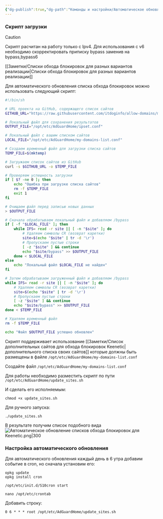 ```yaml
---
{"dg-publish":true,"dg-path":"Команды и настройки/Автоматическое обновление списков обхода блокировок для Keenetic.md","permalink":"/komandy-i-nastrojki/avtomaticheskoe-obnovlenie-spiskov-obhoda-blokirovok-dlya-keenetic/","updated":"2024-11-07T03:08:07+03:00"}
---
```


### Скрипт загрузки

> [!caution]
> Скрипт расчитан на работу только с Ipv4. Для использования с v6 необходимо скорректировать приписку bypass заменив на bypass,bypass6

[[Заметки/Списки обхода блокировок для разных вариантов реализации\|Списки обхода блокировок для разных вариантов реализации]]

Для автоматического обновления списка обхода блокировок можно использовать следующий скрипт:
```sh
#!/bin/sh

# URL проекта на GitHub, содержащего список сайтов
GITHUB_URL="https://raw.githubusercontent.com/itdoginfo/allow-domains/main/Russia/inside-raw.lst"

# Локальный файл для сохранения результатов
OUTPUT_FILE="/opt/etc/AdGuardHome/ipset.conf"

# Локальный файл с вашим списком сайтов
LOCAL_FILE="/opt/etc/AdGuardHome/my-domains-list.conf"

# Создаем временный файл для загрузки списка сайтов
TEMP_FILE=$(mktemp)

# Загружаем список сайтов из GitHub
curl -s $GITHUB_URL -o $TEMP_FILE

# Проверяем успешность загрузки
if [ $? -ne 0 ]; then
    echo "Ошибка при загрузке списка сайтов"
    rm -f $TEMP_FILE
    exit 1
fi

# Очищаем файл перед записью новых данных
> $OUTPUT_FILE

# Сначала обрабатываем локальный файл и добавляем /bypass
if [ -f "$LOCAL_FILE" ]; then
    while IFS= read -r site || [ -n "$site" ]; do
        # Удаляем символы CR (возврат каретки)
        site=$(echo "$site" | tr -d '\r')
        # Пропускаем пустые строки
        [ -z "$site" ] && continue
        echo "$site/bypass" >> $OUTPUT_FILE
    done < $LOCAL_FILE
else
    echo "Локальный файл $LOCAL_FILE не найден"
fi

# Затем обрабатываем загруженный файл и добавляем /bypass
while IFS= read -r site || [ -n "$site" ]; do
    # Удаляем символы CR (возврат каретки)
    site=$(echo "$site" | tr -d '\r')
    # Пропускаем пустые строки
    [ -z "$site" ] && continue
    echo "$site/bypass" >> $OUTPUT_FILE
done < $TEMP_FILE

# Удаляем временный файл
rm -f $TEMP_FILE

echo "Файл $OUTPUT_FILE успешно обновлен"
```

Скрипт поддерживает использование [[Заметки/Список дополнительных сайтов для обхода блокировок Keenetic\|дополнительного списка своих сайтов]] которые должны быть размещены в файле `/opt/etc/AdGuardHome/my-domains-list.conf`

Создайте файл `/opt/etc/AdGuardHome/my-domains-list.conf`

Для работы необходимо разместить скрипт по пути `/opt/etc/AdGuardHome/update_sites.sh`

И сделать его исполняемым:
```shell
chmod +x update_sites.sh
```

Для ручного запуска:
```shell
./update_sites.sh
```

В результате получим список подобного вида
![Автоматическое обновление списков обхода блокировок для Keenetic.png|300](/img/user/%D0%98%D1%81%D1%85%D0%BE%D0%B4%D0%BD%D0%B8%D0%BA%D0%B8/%D0%90%D0%B2%D1%82%D0%BE%D0%BC%D0%B0%D1%82%D0%B8%D1%87%D0%B5%D1%81%D0%BA%D0%BE%D0%B5%20%D0%BE%D0%B1%D0%BD%D0%BE%D0%B2%D0%BB%D0%B5%D0%BD%D0%B8%D0%B5%20%D1%81%D0%BF%D0%B8%D1%81%D0%BA%D0%BE%D0%B2%20%D0%BE%D0%B1%D1%85%D0%BE%D0%B4%D0%B0%20%D0%B1%D0%BB%D0%BE%D0%BA%D0%B8%D1%80%D0%BE%D0%B2%D0%BE%D0%BA%20%D0%B4%D0%BB%D1%8F%20Keenetic.png)

### Настройка автоматического обновления

Для автоматического обновления каждый день в 6 утра добавим событие в cron, но сначала установим его:

```shell
opkg update
opkg install cron

/opt/etc/init.d/S10cron start

nano /opt/etc/crontab
```

Добавить строку:
```
0 6 * * * root /opt/etc/AdGuardHome/update_sites.sh
```
